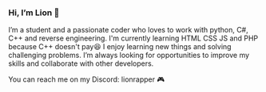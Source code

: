 ### Hi, I’m Lion 👋

I’m a student and a passionate coder who loves to work with
python, C#, C++ and reverse engineering. I'm currently learning HTML CSS JS and PHP because C++ doesn't pay😆
I enjoy learning new things and solving challenging problems.
I’m always looking for opportunities to improve my skills and collaborate with other developers.

You can reach me on my Discord: lionrapper 🎮
